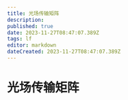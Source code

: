 ```yaml
---
title: 光场传输矩阵
description: 
published: true
date: 2023-11-27T08:47:07.389Z
tags: lf
editor: markdown
dateCreated: 2023-11-27T08:47:07.389Z
---
```


# 光场传输矩阵


